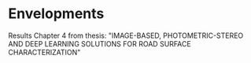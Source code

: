 # Envelopments
Results Chapter 4 from thesis: "IMAGE-BASED, PHOTOMETRIC-STEREO AND DEEP LEARNING SOLUTIONS FOR ROAD SURFACE CHARACTERIZATION"
